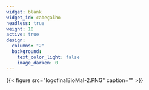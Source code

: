 ```yaml
---
widget: blank
widget_id: cabeçalho
headless: true
weight: 10
active: true
design:
  columns: "2"
  background:
    text_color_light: false
    image_darken: 0
---
```

{{< figure src="logofinalBioMal-2.PNG" caption="" >}}